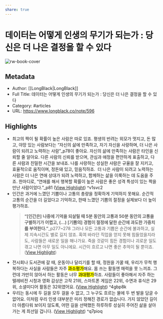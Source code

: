 ```yaml
---
share: true
---
```


# 데이터는 어떻게 인생의 무기가 되는가 : 당신은 더 나은 결정을 할 수 있다

![rw-book-cover](https://longblack-contens.s3.ap-northeast-2.amazonaws.com/image/20230227/1677461525fec20a840bda7387d4be806b14c89c59.jpg)

## Metadata
- Author: [[LongBlack|LongBlack]]
- Full Title: 데이터는 어떻게 인생의 무기가 되는가 : 당신은 더 나은 결정을 할 수 있다
- Category: #articles
- URL: https://www.longblack.co/note/596

## Highlights
- 최고의 짝이 될 확률이 높은 사람은 따로 있죠. 평생의 반려는 외모가 멋지고, 돈 많고, 야망 있는 사람보다는 “자신의 삶에 만족하고, 자기 자신을 사랑하며, 더 나은 사람이 되려고 노력하는 사람”_p78이 좋아요.
  자신의 삶에 만족하는 사람은 타인을 신뢰할 줄 알아요. 다른 사람의 신뢰를 받으며, 관심과 애정을 편안하게 표출하고, 다른 사람과 친밀한 시간을 보내죠. 나를 사랑하는 성실한 사람은 규율을 잘 지키고, 효율적으로 움직이며, 정돈돼 있고, 믿음직하죠. 
  더 나은 사람이 되려고 노력하는 사람은 더 나은 연애 상대가 되려 노력하고, 함께하는 삶을 이룩하는 데 도움을 주죠. 한마디로, “연애를 해서 행복할 확률이 높은 사람은 좋은 성격 특성이 있는 짝을 만난 사람이었다.”_p81 ([View Highlight](https://read.readwise.io/read/01gvf8xf3z4t02rfxy1n3z9j8q)) ^v1svc2
- 인간은 과거에 느꼈던 기쁨이나 고통의 총량을 정확하게 기억하지 못해요. 순간적 고통의 순간을 더 길었다고 기억하고, 한때 느꼈던 기쁨의 절정을 실제보다 더 높이 평가하죠.
  > **“[인간은] 나중에 기억을 되살릴 때 5분 동안의 고통과 50분 동안의 고통을 구별하기가 어렵고, (...) [기쁨의] 경험이 절정에 달한 순간에 과도한 가중치를 부여한다.”**_p277~278
  그러나 모든 고통과 기쁨은 순간에 불과하고, 실제 지속시간도 별로 길지 않죠. 혹여 바라던 직업을 얻지 못해 힘들었을지라도, 사람들은 새로운 일을 해나가요. 죽을 것같이 힘든 경험이나 괴로운 일도 겪고 나면 아무 일도 아니에요. 시간이 흐르고 나면 좋은 추억이 될 뿐이죠. ([View Highlight](https://read.readwise.io/read/01gvf9b9ppjyge4z9jyk73064t))
- 전시회나 도서관에 갈 때, 운동이나 달리기를 할 때, 정원을 가꿀 때, 우리가 무척 행복하다는 사실을 사람들은 자주 <mark class="hltr-red">과소평가</mark>해요. 몸 쓰는 활동엔 매력을 못 느끼죠. 그런데 가만히 앉아서 하는 활동은 너무 <mark class="hltr-red">과대평가</mark>하죠. 사람들이 좋아해서 자주 하는 텔레비전 시청과 영화 감상은 고작 21위, 스마트폰 게임은 22위, 수면과 휴식은 29위, 소셜미디어 활동은 32위였어요. ([View Highlight](https://read.readwise.io/read/01gvfa71njd4eqtaeep1e0ex68)) ^4gbp8k
- 우리는 동시에 두 길을 모두 걸을 수 없고, 그 누구도 흐르는 물에 두 번 발을 담글 수 없어요. 이처럼 우리 인생 대부분은 미리 정해진 경로가 없습니다. 가지 않았던 길이 더 아름다워 보이지 않도록, 어떤 길을 선택했든 하루하루 성실히 주어진 삶을 살아가는 게 최선일 겁니다. ([View Highlight](https://read.readwise.io/read/01gvfa8qrjsdyf3tpmqvgr0n18)) ^q7pioq
